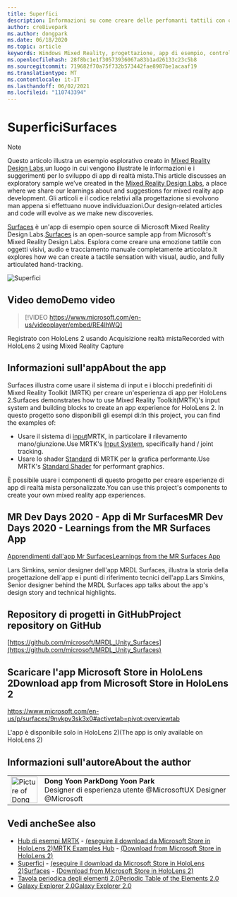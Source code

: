 ```yaml
---
title: Superfici
description: Informazioni su come creare delle perfomanti tattili con oggetti visivi, audio e tracciamento manuale articolato nell'app di esempio Surfaces.
author: cre8ivepark
ms.author: dongpark
ms.date: 06/18/2020
ms.topic: article
keywords: Windows Mixed Reality, progettazione, app di esempio, controlli, MRTK, Mixed Reality Toolkit, Unity, app di esempio, app di esempio, open source, Microsoft Store, HoloLens, visore per realtà mista, visore per realtà mista windows, visore per realtà virtuale
ms.openlocfilehash: 28f8bc1e1f30573936067a83b1ad26133c23c5b8
ms.sourcegitcommit: 719682f70a75f732b573442fae8987be1acaaf19
ms.translationtype: MT
ms.contentlocale: it-IT
ms.lasthandoff: 06/02/2021
ms.locfileid: "110743394"
---
```

# <a name="surfaces"></a><span data-ttu-id="ae95e-104">Superfici</span><span class="sxs-lookup"><span data-stu-id="ae95e-104">Surfaces</span></span>

>[!NOTE]
><span data-ttu-id="ae95e-105">Questo articolo illustra un esempio esplorativo creato in [Mixed Reality Design Labs,](https://github.com/Microsoft/MRDesignLabs_Unity)un luogo in cui vengono illustrate le informazioni e i suggerimenti per lo sviluppo di app di realtà mista.</span><span class="sxs-lookup"><span data-stu-id="ae95e-105">This article discusses an exploratory sample we’ve created in the [Mixed Reality Design Labs](https://github.com/Microsoft/MRDesignLabs_Unity), a place where we share our learnings about and suggestions for mixed reality app development.</span></span> <span data-ttu-id="ae95e-106">Gli articoli e il codice relativi alla progettazione si evolvono man appena si effettuano nuove individuazioni.</span><span class="sxs-lookup"><span data-stu-id="ae95e-106">Our design-related articles and code will evolve as we make new discoveries.</span></span>

<span data-ttu-id="ae95e-107">[Surfaces](https://github.com/microsoft/MRDL_Unity_Surfaces)  è un'app di esempio open source di Microsoft Mixed Reality Design Labs.</span><span class="sxs-lookup"><span data-stu-id="ae95e-107">[Surfaces](https://github.com/microsoft/MRDL_Unity_Surfaces)  is an open-source sample app from Microsoft's Mixed Reality Design Labs.</span></span> <span data-ttu-id="ae95e-108">Esplora come creare una emozione tattile con oggetti visivi, audio e tracciamento manuale completamente articolato.</span><span class="sxs-lookup"><span data-stu-id="ae95e-108">It explores how we can create a tactile sensation with visual, audio, and fully articulated hand-tracking.</span></span>

![Superfici](images/MRDL_Surfaces_1.jpg)

## <a name="demo-video"></a><span data-ttu-id="ae95e-110">Video demo</span><span class="sxs-lookup"><span data-stu-id="ae95e-110">Demo video</span></span> 

> [!VIDEO https://www.microsoft.com/en-us/videoplayer/embed/RE4IhWQ]

<span data-ttu-id="ae95e-111">Registrato con HoloLens 2 usando Acquisizione realtà mista</span><span class="sxs-lookup"><span data-stu-id="ae95e-111">Recorded with HoloLens 2 using Mixed Reality Capture</span></span>

## <a name="about-the-app"></a><span data-ttu-id="ae95e-112">Informazioni sull'app</span><span class="sxs-lookup"><span data-stu-id="ae95e-112">About the app</span></span>

<span data-ttu-id="ae95e-113">Surfaces illustra come usare il sistema di input e i blocchi predefiniti di Mixed Reality Toolkit (MRTK) per creare un'esperienza di app per HoloLens 2.</span><span class="sxs-lookup"><span data-stu-id="ae95e-113">Surfaces demonstrates how to use Mixed Reality Toolkit(MRTK)'s input system and building blocks to create an app experience for HoloLens 2.</span></span> <span data-ttu-id="ae95e-114">In questo progetto sono disponibili gli esempi di:</span><span class="sxs-lookup"><span data-stu-id="ae95e-114">In this project, you can find the examples of:</span></span>

- <span data-ttu-id="ae95e-115">Usare il sistema di [input](/windows/mixed-reality/mrtk-unity/features/input/overview)MRTK, in particolare il rilevamento mano/giunzione.</span><span class="sxs-lookup"><span data-stu-id="ae95e-115">Use MRTK's [Input System](/windows/mixed-reality/mrtk-unity/features/input/overview), specifically hand / joint tracking.</span></span>
- <span data-ttu-id="ae95e-116">Usare lo shader [Standard](/windows/mixed-reality/mrtk-unity/features/rendering/mrtk-standard-shader) di MRTK per la grafica performante.</span><span class="sxs-lookup"><span data-stu-id="ae95e-116">Use MRTK's [Standard Shader](/windows/mixed-reality/mrtk-unity/features/rendering/mrtk-standard-shader) for performant graphics.</span></span>

<span data-ttu-id="ae95e-117">È possibile usare i componenti di questo progetto per creare esperienze di app di realtà mista personalizzate.</span><span class="sxs-lookup"><span data-stu-id="ae95e-117">You can use this project's components to create your own mixed reality app experiences.</span></span>

## <a name="mr-dev-days-2020---learnings-from-the-mr-surfaces-app"></a><span data-ttu-id="ae95e-118">MR Dev Days 2020 - App di Mr Surfaces</span><span class="sxs-lookup"><span data-stu-id="ae95e-118">MR Dev Days 2020 - Learnings from the MR Surfaces App</span></span>

[<span data-ttu-id="ae95e-119">Apprendimenti dall'app Mr Surfaces</span><span class="sxs-lookup"><span data-stu-id="ae95e-119">Learnings from the MR Surfaces App</span></span>](https://channel9.msdn.com/Shows/Docs-Mixed-Reality/Learnings-from-the-MR-Surfaces-App)

<span data-ttu-id="ae95e-120">Lars Simkins, senior designer dell'app MRDL Surfaces, illustra la storia della progettazione dell'app e i punti di riferimento tecnici dell'app.</span><span class="sxs-lookup"><span data-stu-id="ae95e-120">Lars Simkins, Senior designer behind the MRDL Surfaces app talks about the app's design story and technical highlights.</span></span>

## <a name="project-repository-on-github"></a><span data-ttu-id="ae95e-121">Repository di progetti in GitHub</span><span class="sxs-lookup"><span data-stu-id="ae95e-121">Project repository on GitHub</span></span>

[https://github.com/microsoft/MRDL_Unity_Surfaces](https://github.com/microsoft/MRDL_Unity_Surfaces)

## <a name="download-app-from-microsoft-store-in-hololens-2"></a><span data-ttu-id="ae95e-122">Scaricare l'app Microsoft Store in HoloLens 2</span><span class="sxs-lookup"><span data-stu-id="ae95e-122">Download app from Microsoft Store in HoloLens 2</span></span>

https://www.microsoft.com/en-us/p/surfaces/9nvkpv3sk3x0#activetab=pivot:overviewtab

<span data-ttu-id="ae95e-123">L'app è disponibile solo in HoloLens 2)</span><span class="sxs-lookup"><span data-stu-id="ae95e-123">(The app is only available on HoloLens 2)</span></span>

## <a name="about-the-author"></a><span data-ttu-id="ae95e-124">Informazioni sull'autore</span><span class="sxs-lookup"><span data-stu-id="ae95e-124">About the author</span></span>

<table style="border-collapse:collapse" padding-left="0px">
<tr>
<td style="border-style: none" width="60px"><img alt="Picture of Dong Yoon Park" width="60" height="60" src="images/dongyoonpark.jpg"></td>
<td style="border-style: none"><span data-ttu-id="ae95e-125"><b>Dong Yoon Park</b></span><span class="sxs-lookup"><span data-stu-id="ae95e-125"><b>Dong Yoon Park</b></span></span><br><span data-ttu-id="ae95e-126">Designer di esperienza utente @Microsoft</span><span class="sxs-lookup"><span data-stu-id="ae95e-126">UX Designer @Microsoft</span></span></td>
</tr>
</table>

## <a name="see-also"></a><span data-ttu-id="ae95e-127">Vedi anche</span><span class="sxs-lookup"><span data-stu-id="ae95e-127">See also</span></span>

* <span data-ttu-id="ae95e-128">[Hub di esempi MRTK](/windows/mixed-reality/mrtk-unity/features/example-scenes/example-hub) - [(eseguire il download da Microsoft Store in HoloLens 2)](https://www.microsoft.com/en-us/p/mrtk-examples-hub/9mv8c39l2sj4)</span><span class="sxs-lookup"><span data-stu-id="ae95e-128">[MRTK Examples Hub](/windows/mixed-reality/mrtk-unity/features/example-scenes/example-hub) - [(Download from Microsoft Store in HoloLens 2)](https://www.microsoft.com/en-us/p/mrtk-examples-hub/9mv8c39l2sj4)</span></span>
* <span data-ttu-id="ae95e-129">[Superfici](sampleapp-surfaces.md) - [(eseguire il download da Microsoft Store in HoloLens 2)](https://www.microsoft.com/en-us/p/surfaces/9nvkpv3sk3x0)</span><span class="sxs-lookup"><span data-stu-id="ae95e-129">[Surfaces](sampleapp-surfaces.md) - [(Download from Microsoft Store in HoloLens 2)](https://www.microsoft.com/en-us/p/surfaces/9nvkpv3sk3x0)</span></span>
* [<span data-ttu-id="ae95e-130">Tavola periodica degli elementi 2.0</span><span class="sxs-lookup"><span data-stu-id="ae95e-130">Periodic Table of the Elements 2.0</span></span>](https://medium.com/@dongyoonpark/bringing-the-periodic-table-of-the-elements-app-to-hololens-2-with-mrtk-v2-a6e3d8362158)
* [<span data-ttu-id="ae95e-131">Galaxy Explorer 2.0</span><span class="sxs-lookup"><span data-stu-id="ae95e-131">Galaxy Explorer 2.0</span></span>](galaxy-explorer-update.md)